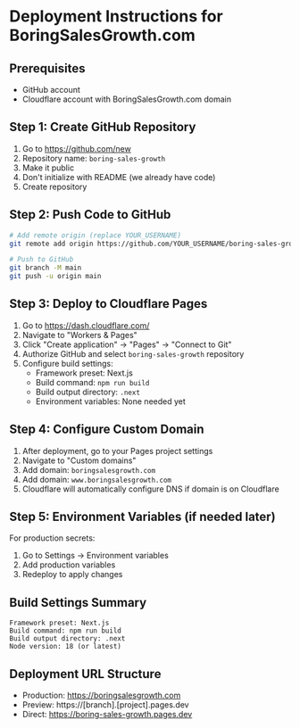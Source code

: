 # Deployment Instructions for BoringSalesGrowth.com

## Prerequisites
- GitHub account
- Cloudflare account with BoringSalesGrowth.com domain

## Step 1: Create GitHub Repository

1. Go to https://github.com/new
2. Repository name: `boring-sales-growth`
3. Make it public
4. Don't initialize with README (we already have code)
5. Create repository

## Step 2: Push Code to GitHub

```bash
# Add remote origin (replace YOUR_USERNAME)
git remote add origin https://github.com/YOUR_USERNAME/boring-sales-growth.git

# Push to GitHub
git branch -M main
git push -u origin main
```

## Step 3: Deploy to Cloudflare Pages

1. Go to https://dash.cloudflare.com/
2. Navigate to "Workers & Pages" 
3. Click "Create application" → "Pages" → "Connect to Git"
4. Authorize GitHub and select `boring-sales-growth` repository
5. Configure build settings:
   - Framework preset: Next.js
   - Build command: `npm run build`
   - Build output directory: `.next`
   - Environment variables: None needed yet

## Step 4: Configure Custom Domain

1. After deployment, go to your Pages project settings
2. Navigate to "Custom domains"
3. Add domain: `boringsalesgrowth.com`
4. Add domain: `www.boringsalesgrowth.com` 
5. Cloudflare will automatically configure DNS if domain is on Cloudflare

## Step 5: Environment Variables (if needed later)

For production secrets:
1. Go to Settings → Environment variables
2. Add production variables
3. Redeploy to apply changes

## Build Settings Summary

```
Framework preset: Next.js
Build command: npm run build
Build output directory: .next
Node version: 18 (or latest)
```

## Deployment URL Structure

- Production: https://boringsalesgrowth.com
- Preview: https://[branch].[project].pages.dev
- Direct: https://boring-sales-growth.pages.dev